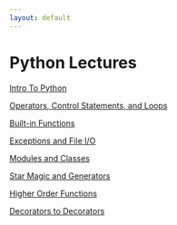 ```yaml
---
layout: default
---
```


Python Lectures
===============

[Intro To Python](lec02)

[Operators, Control Statements, and Loops](lec03)

[Built-in Functions](lec04)

[Exceptions and File I/O](lec05)

[Modules and Classes](lec06)

[Star Magic and Generators](lec07)

[Higher Order Functions](lec08)

[Decorators to Decorators](lec09)
